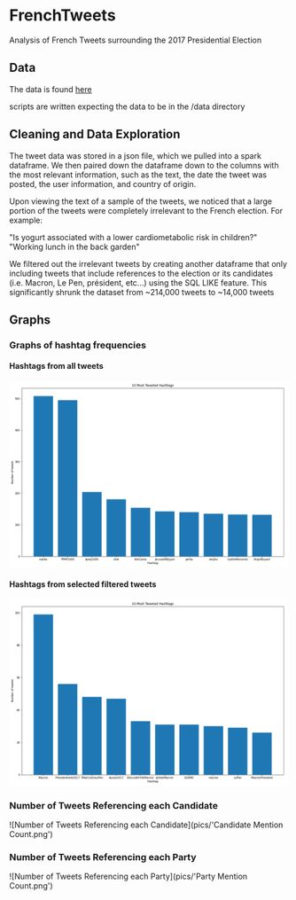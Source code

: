# FrenchTweets
Analysis of French Tweets surrounding the 2017 Presidential Election
## Data
The data is found [here](https://s3.us-east-2.amazonaws.com/jgartner-test-data/twitter/zippedData.zip)

scripts are written expecting the data to be in the /data directory

## Cleaning and Data Exploration
The tweet data was stored in a json file, which we pulled into a spark dataframe.  We then paired down the dataframe down to the columns with the most relevant information, such as the text, the date the tweet was posted, the user information, and country of origin.  

Upon viewing the text of a sample of the tweets, we noticed that a large portion of the tweets were completely irrelevant to the French election.  For example:

"Is yogurt associated with a lower cardiometabolic risk in children?"
"Working lunch in the back garden"

We filtered out the irrelevant tweets by creating another dataframe that only including tweets that include references to the election or its candidates (i.e. Macron, Le Pen, président, etc...) using the SQL LIKE feature.  This significantly shrunk the dataset from ~214,000 tweets to ~14,000 tweets  


## Graphs

### Graphs of hashtag frequencies
#### Hashtags from all tweets
![Graph of hastags from all tweets](pics/hashtags_all_data.png)

#### Hashtags from selected filtered tweets
![Graph of hashtags from selected tweets](pics/hashtags.png)


### Number of Tweets Referencing each Candidate
![Number of Tweets Referencing each Candidate](pics/'Candidate Mention Count.png')

### Number of Tweets Referencing each Party
![Number of Tweets Referencing each Party](pics/'Party Mention Count.png')
